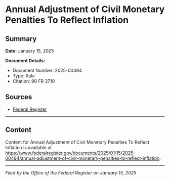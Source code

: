 # Annual Adjustment of Civil Monetary Penalties To Reflect Inflation

## Summary

**Date:** January 15, 2025

**Document Details:**
- Document Number: 2025-00494
- Type: Rule
- Citation: 90 FR 3710

## Sources
- [Federal Register](https://www.federalregister.gov/documents/2025/01/15/2025-00494/annual-adjustment-of-civil-monetary-penalties-to-reflect-inflation)

---

## Content

Content for Annual Adjustment of Civil Monetary Penalties To Reflect Inflation is available at https://www.federalregister.gov/documents/2025/01/15/2025-00494/annual-adjustment-of-civil-monetary-penalties-to-reflect-inflation.

---

*Filed by the Office of the Federal Register on January 15, 2025*
